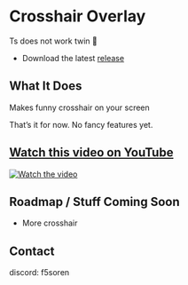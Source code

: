 # Crosshair Overlay

Ts does not work twin 🥀
- Download the latest [release](https://github.com/jonejadave/crosshair-overlay/releases/latest/download/crosshair_overlay_alpha.zip)
## What It Does

Makes funny crosshair on your screen 

That’s it for now. No fancy features yet.

## [Watch this video on YouTube](https://youtu.be/Qj-0nzVuN6M)
[![Watch the video](https://img.youtube.com/vi/Qj-0nzVuN6M/maxresdefault.jpg)](https://youtu.be/Qj-0nzVuN6M)


## Roadmap / Stuff Coming Soon

- More crosshair

## Contact

discord: f5soren 
